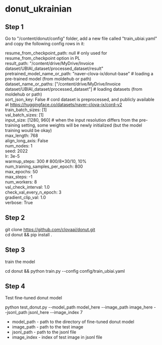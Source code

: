# donut_ukrainian

## Step 1

Go to "/content/donut/config" folder, add a new file called "train_ubiai.yaml" and copy the following config rows in it:

resume_from_checkpoint_path: null # only used for resume_from_checkpoint option in PL\
result_path: "/content/drive/MyDrive/Invoice dataset/UBIAI_dataset/processed_dataset/result"
pretrained_model_name_or_path: "naver-clova-ix/donut-base" # loading a pre-trained model (from moldehub or path)\
dataset_name_or_paths: ["/content/drive/MyDrive/Invoice dataset/UBIAI_dataset/processed_dataset"] # loading datasets (from moldehub or path)\
sort_json_key: False # cord dataset is preprocessed, and publicly available at https://huggingface.co/datasets/naver-clova-ix/cord-v2
train_batch_sizes: [1]\
val_batch_sizes: [1]\
input_size: [1280, 960] # when the input resolution differs from the pre-training setting, some weights will be newly initialized (but the model training would be okay)\
max_length: 768\
align_long_axis: False\
num_nodes: 1\
seed: 2022\
lr: 3e-5\
warmup_steps: 300 # 800/8*30/10, 10%\
num_training_samples_per_epoch: 800\
max_epochs: 50\
max_steps: -1\
num_workers: 8\
val_check_interval: 1.0\
check_val_every_n_epoch: 3\
gradient_clip_val: 1.0\
verbose: True

## Step 2

git clone https://github.com/clovaai/donut.git \
cd donut && pip install .

## Step 3

train the model

cd donut && python train.py --config config/train_ubiai.yaml

## Step 4

Test fine-tuned donut model

python test_donut.py --model_path model_here --image_path image_here --jsonl_path jsonl_here --image_index 7

- model_path - path to the directory of fine-tuned donut model
- image_path - path to the test image
- jsonl_path - path to the jsonl file
- image_index - index of test image in jsonl file

